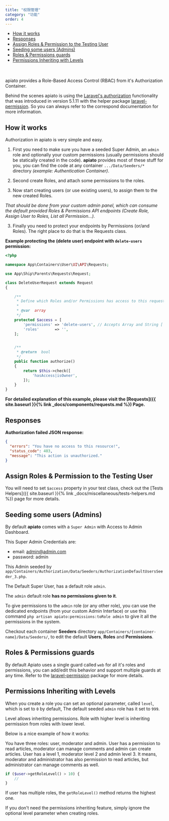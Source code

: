 ```yaml
---
title: "权限管理"
category: "功能"
order: 4
---
```


- [How it works](#how-it-works)
- [Responses](#responses)
- [Assign Roles & Permission to the Testing User](#assign-roles-permission-to-the-testing-user)
- [Seeding some users (Admins)](#seeding-some-users-admins)
- [Roles & Permissions guards](#Roles-Permissions-guards)
- [Permissions Inheriting with Levels](#Permissions-Inheriting-with-Levels)


<br >
<br >
apiato provides a Role-Based Access Control (RBAC) from it's Authorization Container.

Behind the scenes apiato is using the [Laravel's authorization](https://laravel.com/docs/master/authorization) functionality that was introduced in version 5.1.11 with the helper package [laravel-permission](https://github.com/spatie/laravel-permission). So you can always refer to the correspond documentation for more information.

<a name="how-it-works"></a>

## How it works

Authorization in apiato is very simple and easy.

1) First you need to make sure you have a seeded Super Admin, an `admin` role and optionally your custom permissions (usually permissions should be statically created in the code). **apiato** provides most of these stuff for you, you can find the code at any container `.../Data/Seeders/*` directory *(example: Authentication Container)*.

2) Second create Roles, and attach some permissions to the roles.

3) Now start creating users (or use existing users), to assign them to the new created Roles.

*That should be done from your custom admin panel, which can consume the default provided Roles & Permissions API endpoints (Create Role, Assign User to Roles, List all Permission...).*

3) Finally you need to protect your endpoints by Permissions (or/and Roles). The right place to do that is the Requests class.

**Example protecting the (delete user) endpoint with `delete-users` permission:**

```php
<?php

namespace App\Containers\User\UI\API\Requests;

use App\Ship\Parents\Requests\Request;

class DeleteUserRequest extends Request
{

    /**
     * Define which Roles and/or Permissions has access to this request.
     *
     * @var  array
     */
    protected $access = [
        'permissions' => 'delete-users', // Accepts Array and String ['delete-users', 'create-users'],
        'roles'       => '',
    ];


    /**
     * @return  bool
     */
    public function authorize()
    {
        return $this->check([
            'hasAccess|isOwner',
        ]);
    }
}

```


**For detailed explanation of this example, please visit the [Requests]({{ site.baseurl }}{% link _docs/components/requests.md %}) Page.**

<a name="responses"></a>

## Responses

**Authorization failed JSON response:**

```json
{
  "errors": "You have no access to this resource!",
  "status_code": 403,
  "message": "This action is unauthorized."
}
```

<a name="assign-roles-permission-to-the-testing-user"></a>
## Assign Roles & Permission to the Testing User

You will need to set `$access` property in your test class, check out the [Tests Helpers]({{ site.baseurl }}{% link _docs/miscellaneous/tests-helpers.md %}) page for more details.


<a name="seeding-some-users-admins"></a>
## Seeding some users (Admins)

By default **apiato** comes with a `Super Admin` with Access to Admin Dashboard.

This Super Admin Credentials are:

+ email: admin@admin.com
+ password: admin

This Admin seeded by `app/Containers/Authorization/Data/Seeders/AuthorizationDefaultUsersSeeder_3.php`.

The Default Super User, has a default role `admin`.

The `admin` default role **has no permissions given to it**.

To give permissions to the `admin` role (or any other role), you can use the dedicated endpoints (from your custom Admin Interface) or use this command `php artisan apiato:permissions:toRole admin` to give it all the permissions in the system.

Checkout each container **Seeders** directory `app/Containers/{container-name}/Data/Seeders/`, to edit the default **Users**, **Roles** and **Permissions**.

<a name="Roles-Permissions-guards"></a>
## Roles & Permissions guards

By default Apiato uses a single guard called `web` for all it's roles and permissions, you can add/edit this behavior and support multiple guards at any time. Refer to the [laravel-permission](https://github.com/spatie/laravel-permission#using-multiple-guards) package for more details.



<a name="Permissions-Inheriting-with-Levels"></a>
## Permissions Inheriting with Levels

When you create a role you can set an optional parameter, called `level`, which is set to `0` by default,
The default seeded `admin` role has it set to `999`.

Level allows inheriting permissions.
Role with higher level is inheriting permission from roles with lower level.

Below is a nice example of how it works:

You have three roles: user, moderator and admin.
User has a permission to read articles, moderator can manage comments and admin can create articles.
User has a level 1, moderator level 2 and admin level 3.
It means, moderator and administrator has also permission to read articles, but administrator can manage comments as well.

```php
if ($user->getRoleLevel() > 10) {
    //
}
```

If user has multiple roles, the `getRoleLevel()` method returns the highest one.

If you don't need the permissions inheriting feature, simply ignore the optional level parameter when creating roles.
